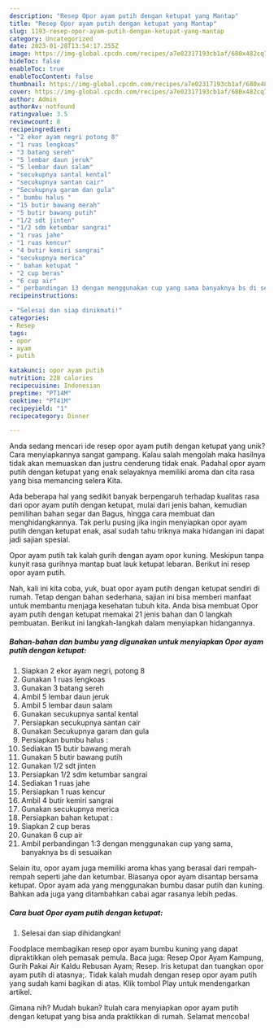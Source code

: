 ```yaml
---
description: "Resep Opor ayam putih dengan ketupat yang Mantap"
title: "Resep Opor ayam putih dengan ketupat yang Mantap"
slug: 1193-resep-opor-ayam-putih-dengan-ketupat-yang-mantap
category: Uncategorized
date: 2023-01-28T13:54:17.255Z
image: https://img-global.cpcdn.com/recipes/a7e02317193cb1af/680x482cq70/opor-ayam-putih-dengan-ketupat-foto-resep-utama.jpg
hideToc: false
enableToc: true
enableTocContent: false
thumbnail: https://img-global.cpcdn.com/recipes/a7e02317193cb1af/680x482cq70/opor-ayam-putih-dengan-ketupat-foto-resep-utama.jpg
cover: https://img-global.cpcdn.com/recipes/a7e02317193cb1af/680x482cq70/opor-ayam-putih-dengan-ketupat-foto-resep-utama.jpg
author: Admin
authorAv: notfound
ratingvalue: 3.5
reviewcount: 8
recipeingredient:
- "2 ekor ayam negri potong 8"
- "1 ruas lengkoas"
- "3 batang sereh"
- "5 lembar daun jeruk"
- "5 lembar daun salam"
- "secukupnya santal kental"
- "secukupnya santan cair"
- "Secukupnya garam dan gula"
- " bumbu halus "
- "15 butir bawang merah"
- "5 butir bawang putih"
- "1/2 sdt jinten"
- "1/2 sdm ketumbar sangrai"
- "1 ruas jahe"
- "1 ruas kencur"
- "4 butir kemiri sangrai"
- "secukupnya merica"
- " bahan ketupat "
- "2 cup beras"
- "6 cup air"
- " perbandingan 13 dengan menggunakan cup yang sama banyaknya bs di sesuaikan"
recipeinstructions:

- "Selesai dan siap dinikmati!"
categories:
- Resep
tags:
- opor
- ayam
- putih

katakunci: opor ayam putih 
nutrition: 228 calories
recipecuisine: Indonesian
preptime: "PT14M"
cooktime: "PT41M"
recipeyield: "1"
recipecategory: Dinner

---
```





Anda sedang mencari ide resep opor ayam putih dengan ketupat yang unik? Cara menyiapkannya sangat gampang. Kalau salah mengolah maka hasilnya tidak akan memuaskan dan justru cenderung tidak enak. Padahal opor ayam putih dengan ketupat yang enak selayaknya memiliki aroma dan cita rasa yang bisa memancing selera Kita.





Ada beberapa hal yang sedikit banyak berpengaruh terhadap kualitas rasa dari opor ayam putih dengan ketupat, mulai dari jenis bahan, kemudian pemilihan bahan segar dan Bagus, hingga cara membuat dan menghidangkannya. Tak perlu pusing jika ingin menyiapkan opor ayam putih dengan ketupat enak,      asal sudah tahu triknya maka hidangan ini dapat jadi sajian spesial.














Opor ayam putih tak kalah gurih dengan ayam opor kuning. Meskipun tanpa kunyit rasa gurihnya mantap buat lauk ketupat lebaran. Berikut ini resep opor ayam putih.






Nah, kali ini kita coba, yuk, buat opor ayam putih dengan ketupat sendiri di rumah. Tetap dengan bahan sederhana, sajian ini bisa memberi manfaat untuk membantu menjaga kesehatan tubuh kita. Anda bisa membuat Opor ayam putih dengan ketupat memakai 21 jenis bahan dan 0 langkah pembuatan. Berikut ini langkah-langkah dalam menyiapkan hidangannya.

<!--inarticleads1-->

##### Bahan-bahan dan bumbu yang digunakan untuk menyiapkan Opor ayam putih dengan ketupat:

1. Siapkan 2 ekor ayam negri, potong 8
1. Gunakan 1 ruas lengkoas
1. Gunakan 3 batang sereh
1. Ambil 5 lembar daun jeruk
1. Ambil 5 lembar daun salam
1. Gunakan secukupnya santal kental
1. Persiapkan secukupnya santan cair
1. Gunakan Secukupnya garam dan gula
1. Persiapkan  bumbu halus :
1. Sediakan 15 butir bawang merah
1. Gunakan 5 butir bawang putih
1. Gunakan 1/2 sdt jinten
1. Persiapkan 1/2 sdm ketumbar sangrai
1. Sediakan 1 ruas jahe
1. Persiapkan 1 ruas kencur
1. Ambil 4 butir kemiri sangrai
1. Gunakan secukupnya merica
1. Persiapkan  bahan ketupat :
1. Siapkan 2 cup beras
1. Gunakan 6 cup air
1. Ambil  perbandingan 1:3 dengan menggunakan cup yang sama, banyaknya bs di sesuaikan


Selain itu, opor ayam juga memiliki aroma khas yang berasal dari rempah-rempah seperti jahe dan ketumbar. Biasanya opor ayam disantap bersama ketupat. Opor ayam ada yang menggunakan bumbu dasar putih dan kuning. Bahkan ada juga yang ditambahkan cabai agar rasanya lebih pedas. 

<!--inarticleads2-->

##### Cara buat Opor ayam putih dengan ketupat:


1. Selesai dan siap dihidangkan!

Foodplace membagikan resep opor ayam bumbu kuning yang dapat dipraktikkan oleh pemasak pemula. Baca juga: Resep Opor Ayam Kampung, Gurih Pakai Air Kaldu Rebusan Ayam; Resep. Iris ketupat dan tuangkan opor ayam putih di atasnya;. Tidak kalah mudah dengan resep opor ayam putih yang sudah kami bagikan di atas. Klik tombol Play untuk mendengarkan artikel. 

Gimana nih? Mudah bukan? Itulah cara menyiapkan opor ayam putih dengan ketupat yang bisa anda praktikkan di rumah. Selamat mencoba!
